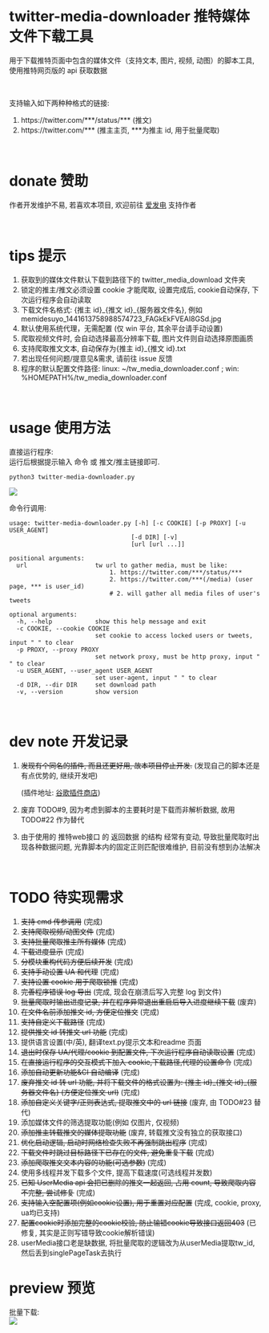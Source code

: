 # twitter-media-downloader 推特媒体文件下载工具

用于下载推特页面中包含的媒体文件（支持文本, 图片, 视频, 动图）的脚本工具, 使用推特网页版的 api 获取数据

<br/>

支持输入如下两种种格式的链接:

1. https://<span></span>twitter.com/\*\*\*/status/\*\*\* (推文)
2. https://<span></span>twitter.com/\*\*\* (推主主页, \*\*\*为推主 id, 用于批量爬取)

<br/>

# donate 赞助

作者开发维护不易, 若喜欢本项目, 欢迎前往 [爱发电](https://afdian.net/@mengzonefire) 支持作者

<br/>

# tips 提示

1. 获取到的媒体文件默认下载到路径下的 twitter_media_download 文件夹
2. 锁定的推主/推文必须设置 cookie 才能爬取, 设置完成后, cookie自动保存, 下次运行程序会自动读取
3. 下载文件名格式: {推主 id}\_{推文 id}\_{服务器文件名}, 例如 memidesuyo_1441613758988574723_FAGkEkFVEAI8GSd.jpg
4. 默认使用系统代理，无需配置 (仅 win 平台, 其余平台请手动设置)
5. 爬取视频文件时, 会自动选择最高分辨率下载, 图片文件则自动选择原图画质
6. 支持爬取推文文本, 自动保存为{推主 id}\_{推文 id}.txt
7. 若出现任何问题/提意见&需求, 请前往 issue 反馈
8. 程序的默认配置文件路径: linux: ~/tw_media_downloader.conf ; win: %HOMEPATH%/tw_media_downloader.conf

<br/>

# usage 使用方法

直接运行程序:  
运行后根据提示输入 命令 或 推文/推主链接即可.

    python3 twitter-media-downloader.py

<img src="https://pic.rmb.bdstatic.com/bjh/08934029f23df12817604a44d48fb01d.png">

命令行调用:

    usage: twitter-media-downloader.py [-h] [-c COOKIE] [-p PROXY] [-u USER_AGENT]
                                      [-d DIR] [-v]
                                      [url [url ...]]

    positional arguments:
      url                   tw url to gather media, must be like:
                                1. https://twitter.com/***/status/***
                                2. https://twitter.com/***(/media) (user page, *** is user_id)
                                # 2. will gather all media files of user's tweets

    optional arguments:
      -h, --help            show this help message and exit
      -c COOKIE, --cookie COOKIE
                            set cookie to access locked users or tweets, input " " to clear
      -p PROXY, --proxy PROXY
                            set network proxy, must be http proxy, input " " to clear
      -u USER_AGENT, --user_agent USER_AGENT
                            set user-agent, input " " to clear
      -d DIR, --dir DIR     set download path
      -v, --version         show version

<br/>

# dev note 开发记录

1. ~~发现有个同名的插件, 而且还更好用, 故本项目停止开发.~~ (发现自己的脚本还是有点优势的, 继续开发吧)

   (插件地址: [谷歌插件商店](https://chrome.google.com/webstore/detail/twitter-media-downloader/cblpjenafgeohmnjknfhpdbdljfkndig))

2. 废弃 TODO#9, 因为考虑到脚本的主要耗时是下载而非解析数据, 故用 TODO#22 作为替代

3. 由于使用的 推特web接口 的 返回数据 的结构 经常有变动, 导致批量爬取时出现各种数据问题, 光靠脚本内的固定正则匹配很难维护, 目前没有想到办法解决

<br/>

# TODO 待实现需求

1. ~~支持 cmd 传参调用~~ (完成)
2. ~~支持爬取视频/动图文件~~ (完成)
3. ~~支持批量爬取推主所有媒体~~ (完成)
4. ~~下载进度显示~~ (完成)
5. ~~分模块重构代码方便后续开发~~ (完成)
6. ~~支持手动设置 UA 和代理~~ (完成)
7. ~~支持设置 cookie 用于爬取锁推~~ (完成)
8. ~~完善程序错误 log 导出~~ (完成, 现会在崩溃后写入完整 log 到文件)
9. ~~批量爬取时输出进度记录, 并在程序异常退出重启后导入进度继续下载~~ (废弃)
10. ~~在文件名前添加推文 id, 方便定位推文~~ (完成)
11. ~~支持自定义下载路径~~ (完成)
12. ~~提供推文 id 转推文 url 功能~~ (完成)
13. 提供语言设置(中/英), 翻译text.py提示文本和readme 页面
14. ~~退出时保存 UA/代理/cookie 到配置文件, 下次运行程序自动读取设置~~ (完成)
15. ~~在直接运行程序的交互模式下加入 cookie,下载路径,代理的设置命令~~ (完成)
16. ~~添加自动更新功能&CI 自动编译~~ (完成)
17. ~~废弃推文 id 转 url 功能, 并将下载文件的格式设置为: {推主 id}\_{推文 id}\_{服务器文件名} (方便定位推文 url)~~ (完成)
18. ~~添加自定义关键字/正则表达式, 提取推文中的 url 链接~~ (废弃, 由 TODO#23 替代)
19. 添加媒体文件的筛选提取功能(例如 仅图片, 仅视频)
20. ~~添加推主转载推文的媒体提取功能~~ (废弃, 转载推文没有独立的获取接口)
21. ~~优化启动逻辑, 启动时网络检查失败不再强制跳出程序~~ (完成)
22. ~~下载文件时跳过目标路径下已存在的文件, 避免重复下载~~ (完成)
23. ~~添加爬取推文文本内容的功能(可选参数)~~ (完成)
24. 使用多线程并发下载多个文件, 提高下载速度(可选线程并发数)
25. ~~已知 UserMedia api 会把已删除的推文一起返回, 占用 count, 导致爬取内容不完整, 尝试修复~~ (完成)
26. ~~支持输入空配置项(例如cookie设置), 用于重置对应配置~~ (完成, cookie, proxy, ua均已支持)
27. ~~配置cookie时添加完整的cookie校验, 防止输错cookie导致接口返回403~~ (已修复, 其实是正则写错导致cookie解析错误)
28. userMedia接口老是缺数据, 将批量爬取的逻辑改为从userMedia提取tw_id, 然后丢到singlePageTask去执行

# preview 预览

批量下载:  
<img src="https://pic.rmb.bdstatic.com/bjh/e7bb8983c155712b6175e99f9f66ff35.png">
